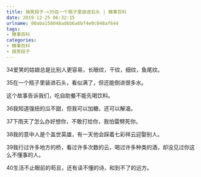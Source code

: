 ```yaml
---
title: 搞笑段子->35在一个瓶子里装进石头 | 糗事百科
date: 2019-12-25 06:32:15
urlname: 00aba158048ad6b6a6bf4e0c048af644
tags: 
- 糗事百科
categories:
- 糗事百科
- 搞笑段子
---
```

34爱笑的姑娘总是比别人更容易，长眼纹，干纹，细纹，鱼尾纹。

35在一个瓶子里装进石头，看似满了，但还能倒进很多水。

这个故事告诉我们，吃自助餐不能先喝饮料。

36我知道强扭的瓜不甜，但我可以加糖，还可以解渴。

37下雨天了怎么办好想你，不敢打给你，我怕雷劈死你。

38我的意中人是个盖世英雄，有一天他会踩着七彩祥云迎娶别人。

39我行过许多地方的桥，看过许多次数的云，喝过许多种类的酒，却没见过你这么不懂事的人。

40生活不止眼前的苟且，还有读不懂的诗，和到不了的远方。


